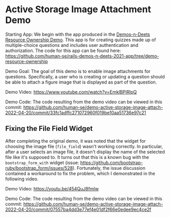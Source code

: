 # Active Storage Image Attachment Demo

Starting App: We begin with the app produced in the [Demos-n-Deets Resource Ownership Demo](https://rails-demos-n-deets-2022.herokuapp.com/demos/resource-ownership). This app is for creating quizzes made up of multiple-choice questions and includes user authentication and authorization. The code for this app can be found here: <https://github.com/human-se/rails-demos-n-deets-2021-app/tree/demo-resource-ownership>

Demo Goal: The goal of this demo is to enable image attachments for questions. Specifically, a user who is creating or updating a question should be able to attach a figure image that is displayed as part of the question.

Demo Video: <https://www.youtube.com/watch?v=EmklBPiRlpQ>

Demo Code: The code resulting from the demo video can be viewed in this commit: <https://github.com/human-se/demo-active-storage-image-attach-2022-04-20/commit/33fc1adffc271072960f019be10aa51736e97c21>

## Fixing the File Field Widget

After completing the original demo, it was noted that the widget for choosing the image file (`file_field`) wasn't working correctly. In particular, after a user selects an image file, it doesn't display the name of the selected file like it's supposed to. It turns out that this is a known bug with the `bootstrap_form_with` widget (issue: <https://github.com/bootstrap-ruby/bootstrap_form/issues/528>). Fortunately, the issue discussion contained a workaround to fix the problem, which I demonstrated in the following video.

Demo Video: <https://youtu.be/454QuJ8fmIw>

Demo Code: The code resulting from the demo video can be viewed in this commit: <https://github.com/human-se/demo-active-storage-image-attach-2022-04-20/commit/07557ba4dd3e77ef4e01df2f66e0edee9ec4ce2f>
